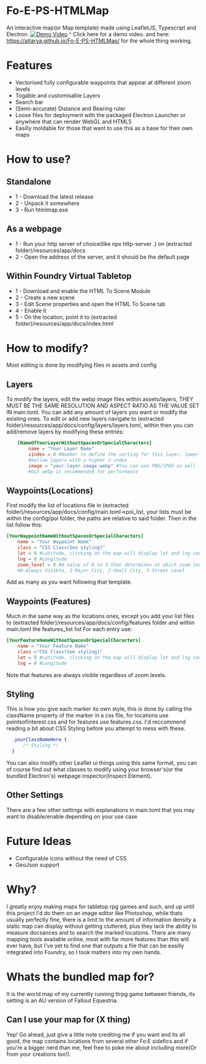 # Fo-E-PS-HTMLMap
An interactive map(or Map template) made using LeafletJS, Typescript and Electron.
[![Demo Video](https://cdn.discordapp.com/attachments/455198803478183938/1030905650689093734/unknown.png)](https://cdn.discordapp.com/attachments/455198803478183938/1030905064736444508/map.mp4)
^ Click here for a demo video.
and here: https://altarya.github.io/Fo-E-PS-HTMLMap/ for the whole thing working.

# Features
- Vectorised fully configurable waypoints that appear at different zoom levels
- Togable and customisable Layers
- Search bar
- (Semi-accurate) Distance and Bearing ruler
- Loose files for deployment with the packaged Electron Launcher or anywhere that can render WebGL and HTML5
- Easilly moldable for those that want to use this as a base for their own maps

# How to use?
## Standalone
- 1 - Download the latest release
- 2 - Unpack it somewhere
- 3 - Run htmlmap.exe
## As a webpage
- 1 - Run your http server of choice(like npx http-server .\) on (extracted folder)/resources/app/docs
- 2 - Open the address of the server, and it should be the default page
## Within Foundry Virtual Tabletop
- 1 - Download and enable the HTML To Scene Module
- 2 - Create a new scene
- 3 - Edit Scene properties and open the HTML To Scene tab
- 4 - Enable it
- 5 - On the location, point it to (extracted folder)/resources/app/docs/index.html

# How to modify?
Most editing is done by modifying files in assets and config
## Layers
To modify the layers, edit the webp image files within assets/layers, THEY MUST BE THE SAME RESOLUTION AND ASPECT RATIO AS THE VALUE SET IN main.toml.
You can add any amount of layers you want or modify the existing ones.
To edit or add new layers navigate to (extracted folder)/resources/app/docs/config/layers/layers.toml,
within then you can add/remove layers by modifying these entries:
```toml
    [NameOfYourLayerWithoutSpacesOrSpecialCharacters]
        name = "Your Layer Name"
        zindex = 0 #Number to define the sorting for this layer, lower numbers mean that layer will be
        #bellow layers with a higher z-index
        image = "your-layer-image.webp" #You can use PNG/JPEG as well
        #but webp is recommended for performance
```

## Waypoints(Locations)
First modify the list of locations file in (extracted folder)/resources/app/docs/config/main.toml->poi_list, your lists must be within the config/poi folder, the paths are relative to
said folder. Then in the list follow this:
```toml
[YourWaypointNameWithoutSpacesOrSpecialCharacters]
    name = "Your Waypoint Name"
    class = "CSS Class(See styling)"
    lat = 0 #Latitude, clicking on the map will display lat and lng coordinates that you can use here
    lng = 0 #Longitude
    zoom_level = 0 #A value of 0 to 3 that determines at which zoom level this waypoint will be visible where:
    #0-Always Visible, 1-Major City, 2-Small City, 3-Street Level
```
Add as many as you want following that template.
## Waypoints (Features)
Much in the same way as the locations ones, except you add your list files to (extracted folder)/resources/app/docs/config/features folder and within main.toml the features_list list
For each entry use:
```toml
[YourFeatureNameWithoutSpacesOrSpecialCharacters]
    name = "Your Feature Name"
    class ="CSS Class(See styling)"
    lat = 0 #Latitude, clicking on the map will display lat and lng coordinates that you can use here
    lng = 0 #Longitude
```
Note that features are always visible regardless of zoom levels.
## Styling
This is how you give each marker its own style, this is done by calling the className property of the marker in a css file, for locations
use pointsofinterest.css and for features use features.css.
I'd reccommend reading a bit about CSS Styling before you attempt to mess with these.
```css
  .yourClassNameHere {
      /* Styling */
  }
```
You can also modify other Leaflet ui things using this same format, you can of course find out what classes to modify using your browser's(or
the bundled Electron's) webpage inspector(Inspect Element).
## Other Settings
There are a few other settings with explanations in main.toml that you may want to disable/enable depending on your use case

# Future Ideas
- Configurable icons without the need of CSS
- GeoJson support

# Why?
I greatly enjoy making maps for tabletop rpg games and such, and up until this project I'd do them on an image editor like Photoshop,
while thats usually perfectly fine, there is a limit to the amount of information density a static map can display without getting cluttered,
plus they lack the ability to measure docsances and to search the marked locations. There are many mapping tools available online, most with
far more features than this will ever have, but I've yet to find one that outputs a file that can be easilly integrated into Foundry, so I took
matters into my own hands.

# Whats the bundled map for?
It is the world map of my currently running ttrpg game between friends, its setting is an AU version of Fallout Equestria.

## Can I use your map for (X thing)
Yep! Go ahead, just give a little note crediting me if you want and its all good, the map contains locations from several other Fo:E sidefics and if you're
a bigger nerd than me, feel free to poke me about including more(Or from your creations too!).
